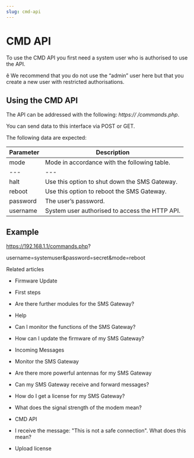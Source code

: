```yaml
---
slug: cmd-api
---
```


# CMD API

To use the CMD API you first need a system user who is authorised to use the
API.

ê We recommend that you do not use the “admin” user here but that you create a
new user with restricted authorisations.

## Using the CMD API

The API can be addressed with the following: _https:// <SMS Gateway
IP>/commands.php_.

You can send data to this interface via POST or GET.

The following data are expected:

Parameter | Description  
---|---  
mode |  Mode in accordance with the following table. | Option | Description  
---|---  
halt | Use this option to shut down the SMS Gateway.   
reboot | Use this option to reboot the SMS Gateway.   
password | The user’s password.  
username  | System user authorised to access the HTTP API.  
  
## Example

https://192.168.1.1/commands.php?

username=systemuser&password=secret&mode=reboot

Related articles

  * Firmware Update
  * First steps 
  * Are there further modules for the SMS Gateway?
  * Help
  * Can I monitor the functions of the SMS Gateway?
  * How can I update the firmware of my SMS Gateway?
  * Incoming Messages
  * Monitor the SMS Gateway
  * Are there more powerful antennas for my SMS Gateway
  * Can my SMS Gateway receive and forward messages?
  * How do I get a license for my SMS Gateway?
  * What does the signal strength of the modem mean?
  * CMD API

  * I receive the message: "This is not a safe connection". What does this mean?
  * Upload license

